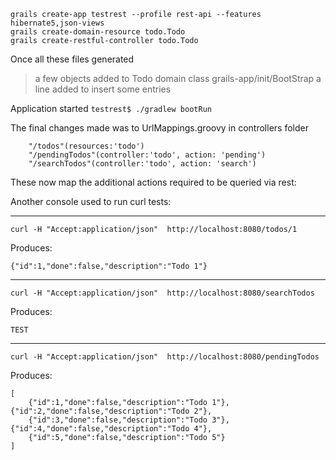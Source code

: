 
```
grails create-app testrest --profile rest-api --features hibernate5,json-views
grails create-domain-resource todo.Todo
grails create-restful-controller todo.Todo
```

Once all these files generated
> a few objects added to Todo domain class
> grails-app/init/BootStrap a line added to insert some entries

Application started
`testrest$ ./gradlew bootRun`


The final changes made was to UrlMappings.groovy in controllers folder

```
    "/todos"(resources:'todo')
    "/pendingTodos"(controller:'todo', action: 'pending')
    "/searchTodos"(controller:'todo', action: 'search')
```

These now map the additional actions required to be queried via rest:

Another console used to run curl tests:

-----------

`curl -H "Accept:application/json"  http://localhost:8080/todos/1`

Produces:

 ```
{"id":1,"done":false,"description":"Todo 1"}
```

-----------

`curl -H "Accept:application/json"  http://localhost:8080/searchTodos`

Produces:

```
TEST
```

-----------

`curl -H "Accept:application/json"  http://localhost:8080/pendingTodos`

Produces:

```
[
    {"id":1,"done":false,"description":"Todo 1"},{"id":2,"done":false,"description":"Todo 2"},
    {"id":3,"done":false,"description":"Todo 3"},{"id":4,"done":false,"description":"Todo 4"},
    {"id":5,"done":false,"description":"Todo 5"}
]
```
